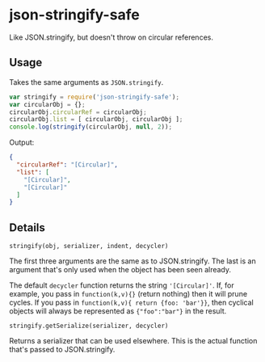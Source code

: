 # json-stringify-safe

Like JSON.stringify, but doesn't throw on circular references.
































<extoc></extoc>

## Usage

Takes the same arguments as `JSON.stringify`.

```javascript
var stringify = require('json-stringify-safe');
var circularObj = {};
circularObj.circularRef = circularObj;
circularObj.list = [ circularObj, circularObj ];
console.log(stringify(circularObj, null, 2));
```

Output:

```json
{
  "circularRef": "[Circular]",
  "list": [
    "[Circular]",
    "[Circular]"
  ]
}
```

## Details

```
stringify(obj, serializer, indent, decycler)
```

The first three arguments are the same as to JSON.stringify.  The last
is an argument that's only used when the object has been seen already.

The default `decycler` function returns the string `'[Circular]'`.
If, for example, you pass in `function(k,v){}` (return nothing) then it
will prune cycles.  If you pass in `function(k,v){ return {foo: 'bar'}}`,
then cyclical objects will always be represented as `{"foo":"bar"}` in
the result.

```
stringify.getSerialize(serializer, decycler)
```

Returns a serializer that can be used elsewhere.  This is the actual
function that's passed to JSON.stringify.
